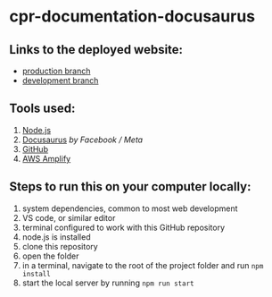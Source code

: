 # cpr-documentation-docusaurus

## Links to the deployed website:

- [production branch](https://production.d2hzran61xipnf.amplifyapp.com/)
- [development branch](https://development.d2hzran61xipnf.amplifyapp.com/)

## Tools used:

1. [Node.js](https://nodejs.org/en/)
2. [Docusaurus](https://docusaurus.io/) *by Facebook / Meta*
3. [GitHub](https://github.com/)
4. [AWS Amplify](https://aws.amazon.com/amplify/)

## Steps to run this on your computer locally:

1. system dependencies, common to most web development
  1. VS code, or similar editor
  2. terminal configured to work with this GitHub repository
  3. node.js is installed
2. clone this repository
3. open the folder
4. in a terminal, navigate to the root of the project folder and run `npm install`
5. start the local server by running `npm run start`

